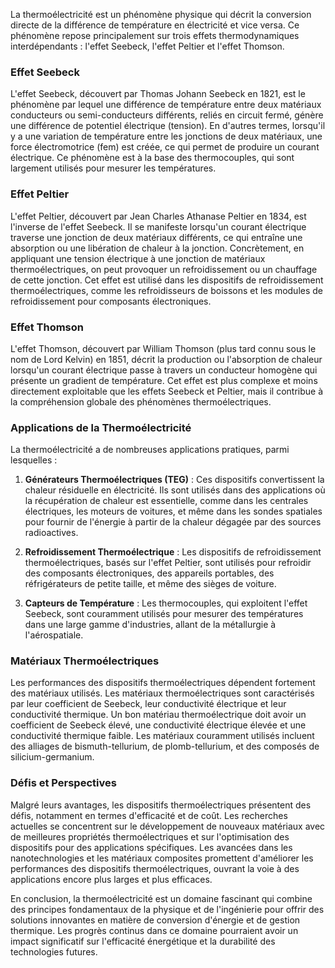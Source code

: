 La thermoélectricité est un phénomène physique qui décrit la conversion directe de la différence de température en électricité et vice versa. Ce phénomène repose principalement sur trois effets thermodynamiques interdépendants : l'effet Seebeck, l'effet Peltier et l'effet Thomson.

### Effet Seebeck

L'effet Seebeck, découvert par Thomas Johann Seebeck en 1821, est le phénomène par lequel une différence de température entre deux matériaux conducteurs ou semi-conducteurs différents, reliés en circuit fermé, génère une différence de potentiel électrique (tension). En d'autres termes, lorsqu'il y a une variation de température entre les jonctions de deux matériaux, une force électromotrice (fem) est créée, ce qui permet de produire un courant électrique. Ce phénomène est à la base des thermocouples, qui sont largement utilisés pour mesurer les températures.

### Effet Peltier

L'effet Peltier, découvert par Jean Charles Athanase Peltier en 1834, est l'inverse de l'effet Seebeck. Il se manifeste lorsqu'un courant électrique traverse une jonction de deux matériaux différents, ce qui entraîne une absorption ou une libération de chaleur à la jonction. Concrètement, en appliquant une tension électrique à une jonction de matériaux thermoélectriques, on peut provoquer un refroidissement ou un chauffage de cette jonction. Cet effet est utilisé dans les dispositifs de refroidissement thermoélectriques, comme les refroidisseurs de boissons et les modules de refroidissement pour composants électroniques.

### Effet Thomson

L'effet Thomson, découvert par William Thomson (plus tard connu sous le nom de Lord Kelvin) en 1851, décrit la production ou l'absorption de chaleur lorsqu'un courant électrique passe à travers un conducteur homogène qui présente un gradient de température. Cet effet est plus complexe et moins directement exploitable que les effets Seebeck et Peltier, mais il contribue à la compréhension globale des phénomènes thermoélectriques.

### Applications de la Thermoélectricité

La thermoélectricité a de nombreuses applications pratiques, parmi lesquelles :

1. **Générateurs Thermoélectriques (TEG)** : Ces dispositifs convertissent la chaleur résiduelle en électricité. Ils sont utilisés dans des applications où la récupération de chaleur est essentielle, comme dans les centrales électriques, les moteurs de voitures, et même dans les sondes spatiales pour fournir de l'énergie à partir de la chaleur dégagée par des sources radioactives.

2. **Refroidissement Thermoélectrique** : Les dispositifs de refroidissement thermoélectriques, basés sur l'effet Peltier, sont utilisés pour refroidir des composants électroniques, des appareils portables, des réfrigérateurs de petite taille, et même des sièges de voiture.

3. **Capteurs de Température** : Les thermocouples, qui exploitent l'effet Seebeck, sont couramment utilisés pour mesurer des températures dans une large gamme d'industries, allant de la métallurgie à l'aérospatiale.

### Matériaux Thermoélectriques

Les performances des dispositifs thermoélectriques dépendent fortement des matériaux utilisés. Les matériaux thermoélectriques sont caractérisés par leur coefficient de Seebeck, leur conductivité électrique et leur conductivité thermique. Un bon matériau thermoélectrique doit avoir un coefficient de Seebeck élevé, une conductivité électrique élevée et une conductivité thermique faible. Les matériaux couramment utilisés incluent des alliages de bismuth-tellurium, de plomb-tellurium, et des composés de silicium-germanium.

### Défis et Perspectives

Malgré leurs avantages, les dispositifs thermoélectriques présentent des défis, notamment en termes d'efficacité et de coût. Les recherches actuelles se concentrent sur le développement de nouveaux matériaux avec de meilleures propriétés thermoélectriques et sur l'optimisation des dispositifs pour des applications spécifiques. Les avancées dans les nanotechnologies et les matériaux composites promettent d'améliorer les performances des dispositifs thermoélectriques, ouvrant la voie à des applications encore plus larges et plus efficaces.

En conclusion, la thermoélectricité est un domaine fascinant qui combine des principes fondamentaux de la physique et de l'ingénierie pour offrir des solutions innovantes en matière de conversion d'énergie et de gestion thermique. Les progrès continus dans ce domaine pourraient avoir un impact significatif sur l'efficacité énergétique et la durabilité des technologies futures.